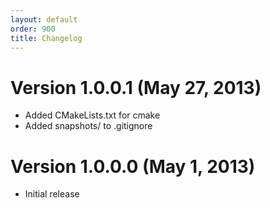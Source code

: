 ```yaml
---
layout: default
order: 900
title: Changelog
---
```

# Version 1.0.0.1 (May 27, 2013)

* Added CMakeLists.txt for cmake
* Added snapshots/ to .gitignore

# Version 1.0.0.0 (May 1, 2013)

* Initial release
